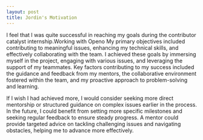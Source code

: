 ```yaml
---
layout: post
title: Jordin's Motivation 
---
```

I feel that I was quite successful in reaching my goals during the contributor catalyst internship.Working with Openo My primary objectives included contributing to meaningful issues, enhancing my technical skills, and effectively collaborating with the team. I achieved these goals by immersing myself in the project, engaging with various issues, and leveraging the support of my teammates. Key factors contributing to my success included the guidance and feedback from my mentors, the collaborative environment fostered within the team, and my proactive approach to problem-solving and learning.

If I wish I had achieved more, I would consider seeking more direct mentorship or structured guidance on complex issues earlier in the process. In the future, I could benefit from setting more specific milestones and seeking regular feedback to ensure steady progress. A mentor could provide targeted advice on tackling challenging issues and navigating obstacles, helping me to advance more effectively.
